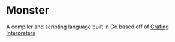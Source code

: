 # Monster 

A compiler and scripting language built in Go based off of [Crafing Interpreters](https://craftinginterpreters.com/)